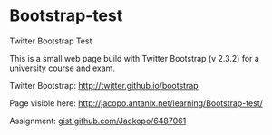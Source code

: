 Bootstrap-test
==============

Twitter Bootstrap Test

This is a small web page build with Twitter Bootstrap (v 2.3.2) for a university course and exam.

Twitter Bootstrap: http://twitter.github.io/bootstrap

Page visible here: http://jacopo.antanix.net/learning/Bootstrap-test/

Assignment: [gist.github.com/Jackopo/6487061](https://gist.github.com/Jackopo/6487061)
